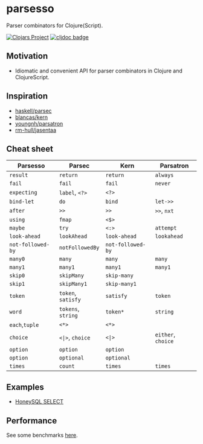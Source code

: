 # parsesso

Parser combinators for Clojure(Script).

[![Clojars Project](https://img.shields.io/clojars/v/com.github.strojure/parsesso.svg)](https://clojars.org/com.github.strojure/parsesso)
[![cljdoc badge](https://cljdoc.org/badge/com.github.strojure/parsesso)](https://cljdoc.org/d/com.github.strojure/parsesso)

## Motivation

* Idiomatic and convenient API for parser combinators in Clojure and
  ClojureScript.

## Inspiration

* [haskell/parsec](https://github.com/haskell/parsec)
* [blancas/kern](https://github.com/blancas/kern)
* [youngnh/parsatron](https://github.com/youngnh/parsatron)
* [rm-hull/jasentaa](https://github.com/rm-hull/jasentaa)

## Cheat sheet

| Parsesso          | Parsec                          | Kern                  | Parsatron          |
|-------------------|---------------------------------|-----------------------|--------------------|
| `result`          | `return`                        | `return`              | `always`           |
| `fail`            | `fail`                          | `fail`                | `never`            |
| `expecting`       | `label`, `<?>`                  | `<?>`                 |                    |
| `bind-let`        | `do`                            | `bind`                | `let->>`           |
| `after`           | `>>`                            | `>>`                  | `>>`, `nxt`        |
| `using`           | `fmap`                          | `<$>`                 |                    |
| `maybe`           | `try`                           | `<:>`                 | `attempt`          |
| `look-ahead`      | `lookAhead`                     | `look-ahead`          | `lookahead`        |
| `not-followed-by` | `notFollowedBy`                 | `not-followed-by`     |                    |
| `many0`           | `many`                          | `many`                | `many`             |
| `many1`           | `many1`                         | `many1`               | `many1`            |
| `skip0`           | `skipMany`                      | `skip-many`           |                    |
| `skip1`           | `skipMany1`                     | `skip-many1`          |                    |
| `token`           | `token`, `satisfy`              | `satisfy`             | `token`            |
| `word`            | `tokens`, `string`              | `token*`              | `string`           |
| `each`,`tuple`    | `<*>`                           | `<*>`                 |                    |
| `choice`          | <code><&#124;></code>, `choice` | <code><&#124;></code> | `either`, `choice` |
| `option`          | `option`                        | `option`              |                    |
| `option`          | `optional`                      | `optional`            |                    |
| `times`           | `count`                         | `times`               | `times`            |

## Examples

* [HoneySQL SELECT](test/demo/honeysql_select.clj)

## Performance

See some benchmarks [here](test/perf/bench.clj).

